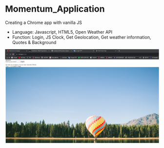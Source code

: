 # Momentum_Application
Creating a Chrome app with vanilla JS
- Language: Javascript, HTML5, Open Weather API
- Function: Login, JS Clock, Get Geolocation, Get weather information, Quotes & Background

![Chrome app](https://github.com/saetbyeolL/Momentum_Application/raw/master/Preview.png)
